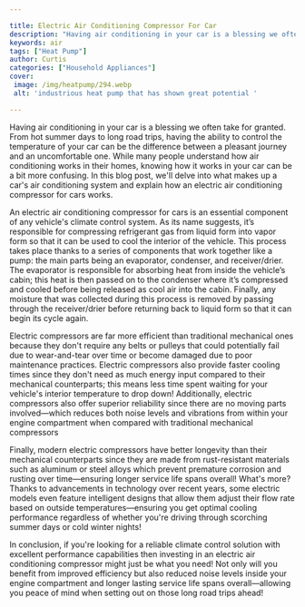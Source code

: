 ```yaml
---

title: Electric Air Conditioning Compressor For Car
description: "Having air conditioning in your car is a blessing we often take for granted. From hot summer days to long road trips, having the a...swipe up to find out"
keywords: air
tags: ["Heat Pump"]
author: Curtis
categories: ["Household Appliances"]
cover: 
 image: /img/heatpump/294.webp
 alt: 'industrious heat pump that has shown great potential '

---
```


Having air conditioning in your car is a blessing we often take for granted. From hot summer days to long road trips, having the ability to control the temperature of your car can be the difference between a pleasant journey and an uncomfortable one. While many people understand how air conditioning works in their homes, knowing how it works in your car can be a bit more confusing. In this blog post, we'll delve into what makes up a car's air conditioning system and explain how an electric air conditioning compressor for cars works.

An electric air conditioning compressor for cars is an essential component of any vehicle's climate control system. As its name suggests, it’s responsible for compressing refrigerant gas from liquid form into vapor form so that it can be used to cool the interior of the vehicle. This process takes place thanks to a series of components that work together like a pump: the main parts being an evaporator, condenser, and receiver/drier. The evaporator is responsible for absorbing heat from inside the vehicle’s cabin; this heat is then passed on to the condenser where it’s compressed and cooled before being released as cool air into the cabin. Finally, any moisture that was collected during this process is removed by passing through the receiver/drier before returning back to liquid form so that it can begin its cycle again. 

Electric compressors are far more efficient than traditional mechanical ones because they don't require any belts or pulleys that could potentially fail due to wear-and-tear over time or become damaged due to poor maintenance practices. Electric compressors also provide faster cooling times since they don't need as much energy input compared to their mechanical counterparts; this means less time spent waiting for your vehicle's interior temperature to drop down! Additionally, electric compressors also offer superior reliability since there are no moving parts involved—which reduces both noise levels and vibrations from within your engine compartment when compared with traditional mechanical compressors 

Finally, modern electric compressors have better longevity than their mechanical counterparts since they are made from rust-resistant materials such as aluminum or steel alloys which prevent premature corrosion and rusting over time—ensuring longer service life spans overall! What's more? Thanks to advancements in technology over recent years, some electric models even feature intelligent designs that allow them adjust their flow rate based on outside temperatures—ensuring you get optimal cooling performance regardless of whether you're driving through scorching summer days or cold winter nights! 

In conclusion, if you're looking for a reliable climate control solution with excellent performance capabilities then investing in an electric air conditioning compressor might just be what you need! Not only will you benefit from improved efficiency but also reduced noise levels inside your engine compartment and longer lasting service life spans overall—allowing you peace of mind when setting out on those long road trips ahead!

